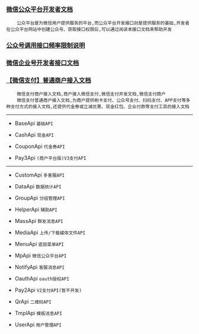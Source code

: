 ### [微信公众平台开发者文档 ](http://mp.weixin.qq.com/wiki/home/index.html)
		公众平台是为微信用户提供服务的平台,而公众平台开发接口则是提供服务的基础,开发者在公众平台网站中创建公众号、获取接口权限后,可以通过阅读本接口文档来帮助开发
### [公众号调用接口频率限制说明](http://mp.weixin.qq.com/wiki/0/2e2239fa5f49388d5b5136ecc8e0e440.html)

### [微信企业号开发者接口文档](http://qydev.weixin.qq.com/wiki/index.php)

### [【微信支付】普通商户接入文档](https://pay.weixin.qq.com/wiki/doc/api/index.html)
		微信支付商户接入文档,商户接入微信支付,微信支付开发文档,微信支付商户
		微信支付普通商户接入文档,为商户提供刷卡支付、公众号支付、扫码支付、APP支付等多种支付方式的接入文档,还提供代金券或立减优惠、现金红包、企业付款等支付工具的接入文档
------

* BaseApi `基础API`

* CashApi `现金API`
	 
* CouponApi `代金券API`
  
* Pay3Api `(商户平台版)V3支付API`

------
* CustomApi `多客服API`

* DataApi `数据统计API`

* GroupApi `分组管理API`

* HelperApi `辅助API`

* MassApi `群发消息API`

* MediaApi `上传/下载媒体文件API`

* MenuApi `底部菜单API`

* MpApi `微信公众平台API`

* NotifyApi `客服消息API`

* OauthApi `oauth授权API`

* Pay2Api `V2支付API(暂不开发)`

* QrApi `二维码API`

* TmplApi `模板消息API`

* UserApi `用户管理API`